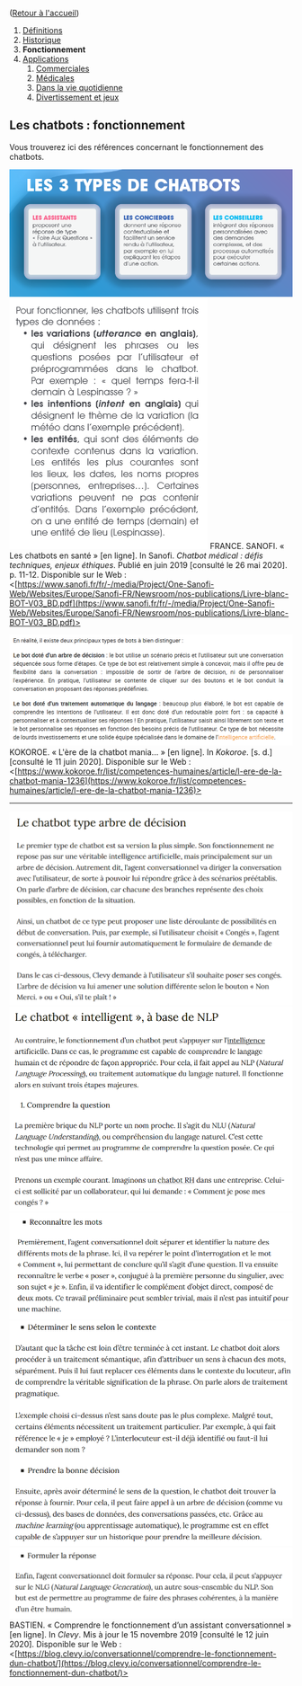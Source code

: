 ([Retour à l'accueil](https://sylviehannon.github.io/chatbot/))
1. [Définitions](definitions.md)
2. [Historique](historique.md)
3. **Fonctionnement**
4. [Applications](applications.md)
      1. [Commerciales](acommerciales.md)
      2. [Médicales](amedicales.md)
      3. [Dans la vie quotidienne](aquoti.md)
      4. [Divertissement et jeux](afictions.md)
      
## Les chatbots : fonctionnement

Vous trouverez ici des références concernant le fonctionnement des chatbots.

[![Image](lesimages/Types1.png)](https://www.sanofi.fr/fr/-/media/Project/One-Sanofi-Web/Websites/Europe/Sanofi-FR/Newsroom/nos-publications/Livre-blanc-BOT-V03_BD.pdf)
[![Image](lesimages/Types2.png)](https://www.sanofi.fr/fr/-/media/Project/One-Sanofi-Web/Websites/Europe/Sanofi-FR/Newsroom/nos-publications/Livre-blanc-BOT-V03_BD.pdf)
FRANCE. SANOFI. « Les chatbots en santé » [en ligne]. In Sanofi. *Chatbot médical : défis techniques, enjeux éthiques*. Publié en juin 2019 [consulté le 26 mai 2020]. p. 11-12. Disponible sur le Web : <[https://www.sanofi.fr/fr/-/media/Project/One-Sanofi-Web/Websites/Europe/Sanofi-FR/Newsroom/nos-publications/Livre-blanc-BOT-V03_BD.pdf](https://www.sanofi.fr/fr/-/media/Project/One-Sanofi-Web/Websites/Europe/Sanofi-FR/Newsroom/nos-publications/Livre-blanc-BOT-V03_BD.pdf)>
      
  [![Image](lesimages/Fonct1.png)](https://www.kokoroe.fr/list/competences-humaines/article/l-ere-de-la-chatbot-mania-1236)
KOKOROE. « L'ère de la chatbot mania... » [en ligne]. In *Kokoroe*. [s. d.] [consulté le 11 juin 2020]. Disponible sur le Web : <[https://www.kokoroe.fr/list/competences-humaines/article/l-ere-de-la-chatbot-mania-1236](https://www.kokoroe.fr/list/competences-humaines/article/l-ere-de-la-chatbot-mania-1236)>

---

[![Image](lesimages/Fonct2.png)](https://blog.clevy.io/conversationnel/comprendre-le-fonctionnement-dun-chatbot/)
[![Image](lesimages/Fonct3.png)](https://blog.clevy.io/conversationnel/comprendre-le-fonctionnement-dun-chatbot/)
[![Image](lesimages/Fonct4.png)](https://blog.clevy.io/conversationnel/comprendre-le-fonctionnement-dun-chatbot/)
[![Image](lesimages/Fonct5.png)](https://blog.clevy.io/conversationnel/comprendre-le-fonctionnement-dun-chatbot/)
[![Image](lesimages/Fonct6.png)](https://blog.clevy.io/conversationnel/comprendre-le-fonctionnement-dun-chatbot/)
BASTIEN. « Comprendre le fonctionnement d’un assistant conversationnel » [en ligne]. In *Clevy*. Mis à jour le 15 novembre 2019 [consulté le 12 juin 2020]. Disponible sur le Web : <[https://blog.clevy.io/conversationnel/comprendre-le-fonctionnement-dun-chatbot/](https://blog.clevy.io/conversationnel/comprendre-le-fonctionnement-dun-chatbot/)>
